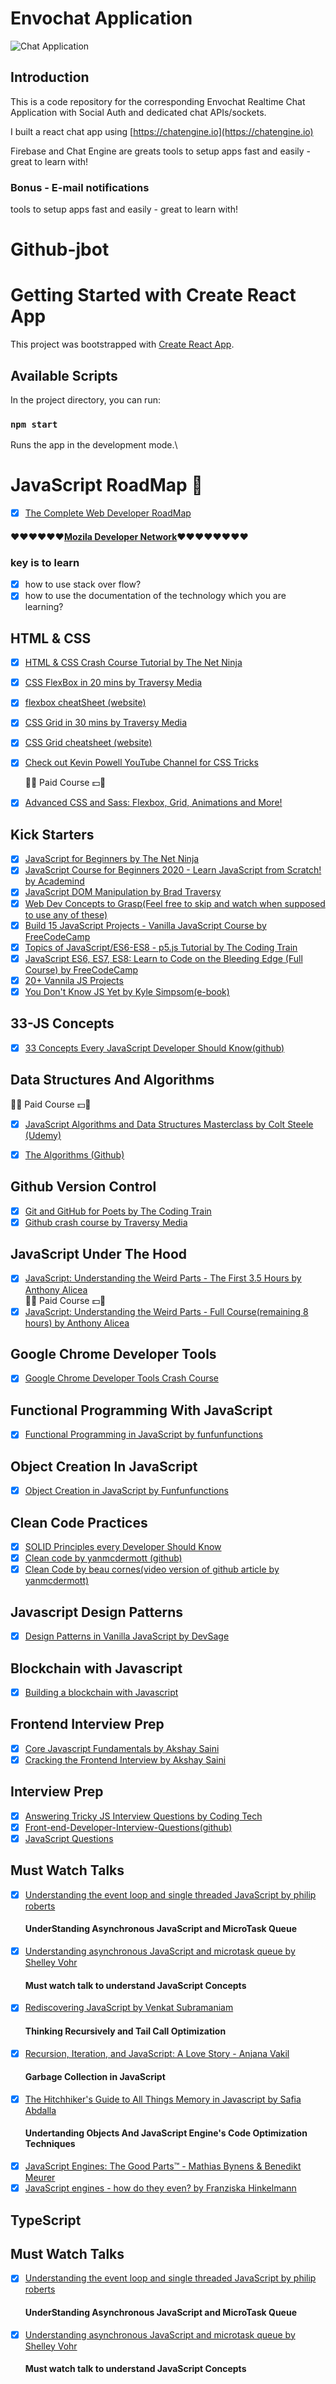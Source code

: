# Envochat Application

![Chat Application](https://i.ibb.co/GJwyy9m/Bv9-Js3-QLOLY-HD.jpg)

## Introduction

This is a code repository for the corresponding Envochat Realtime Chat Application with Social Auth and dedicated chat APIs/sockets.

I built a react chat app using [https://chatengine.io](https://chatengine.io)

Firebase and Chat Engine are greats tools to setup apps fast and easily - great to learn with!

### Bonus - E-mail notifications

tools to setup apps fast and easily - great to learn with!



# Github-jbot

# Getting Started with Create React App

This project was bootstrapped with [Create React App](https://github.com/facebook/create-react-app).

## Available Scripts

In the project directory, you can run:

### `npm start`

Runs the app in the development mode.\
# JavaScript RoadMap :rocket:

- [x] [The Complete Web Developer RoadMap](https://medium.com/hackernoon/the-2019-web-developer-roadmap-ab89ac3c380e)

#### ❤❤❤❤❤❤[Mozila Developer Network](https://developer.mozilla.org/en-US/docs/Web/JavaScript)❤❤❤❤❤❤❤❤

### key is to learn
- [x] how to use stack over flow?
- [x] how to use the documentation of the technology which you are learning?

## HTML & CSS              
                  
- [x] [HTML & CSS Crash Course Tutorial by The Net Ninja](https://www.youtube.com/playlist?list=PL4cUxeGkcC9ivBf_eKCPIAYXWzLlPAm6G)   
- [x] [CSS FlexBox in 20 mins by Traversy Media](https://www.youtube.com/watch?v=JJSoEo8JSnc)
- [x] [flexbox cheatSheet (website)](http://flexbox.malven.co/)
- [x] [CSS Grid in 30 mins by Traversy Media](https://www.youtube.com/watch?v=jV8B24rSN5o)
- [x] [CSS Grid cheatsheet (website)](http://grid.malven.co/)
- [x] [Check out Kevin Powell YouTube Channel for CSS Tricks](https://www.youtube.com/user/KepowOb)             

     🤑💵 Paid Course 💵🤑                

- [x] [Advanced CSS and Sass: Flexbox, Grid, Animations and More!](https://www.udemy.com/share/101WkwCUcdcV9WQnQ=/)             


## Kick Starters

- [x] [JavaScript for Beginners by The Net Ninja](https://www.youtube.com/playlist?list=PL4cUxeGkcC9i9Ae2D9Ee1RvylH38dKuET)
- [x] [JavaScript Course for Beginners 2020 - Learn JavaScript from Scratch! by Academind](https://youtu.be/2qDywOS7VAc)
- [x] [JavaScript DOM Manipulation by Brad Traversy](https://www.youtube.com/playlist?list=PLjEBqWnjXGvaieUGAESixHWNiE2u4eR5K)
- [x] [Web Dev Concepts to Grasp(Feel free to skip and watch when supposed to use any of these)](https://www.youtube.com/playlist?list=PLjEBqWnjXGvb4ZvWLpHVmi-JwqcqFlufn)
- [x] [Build 15 JavaScript Projects - Vanilla JavaScript Course by FreeCodeCamp](https://www.youtube.com/watch?v=3PHXvlpOkf4)
- [x] [Topics of JavaScript/ES6-ES8 - p5.js Tutorial by The Coding Train](https://www.youtube.com/playlist?list=PLRqwX-V7Uu6YgpA3Oht-7B4NBQwFVe3pr)
- [x] [JavaScript ES6, ES7, ES8: Learn to Code on the Bleeding Edge (Full Course) by FreeCodeCamp](https://youtu.be/nZ1DMMsyVyI)
- [x] [20+ Vannila JS Projects](https://www.youtube.com/playlist?list=PLjEBqWnjXGvbNIcb43GeVx8q8mpeUYe3X)
- [x] [You Don't Know JS Yet by Kyle Simpsom(e-book)](https://github.com/getify/You-Dont-Know-JS)

## 33-JS Concepts
- [x] [33 Concepts Every JavaScript Developer Should Know(github)](https://github.com/leonardomso/33-js-concepts)

## Data Structures And Algorithms     

   🤑💵 Paid Course 💵🤑             
 - [x] [JavaScript Algorithms and Data Structures Masterclass by Colt Steele (Udemy)](https://www.udemy.com/course/js-algorithms-and-data-structures-masterclass/)
 - [x] [The Algorithms (Github)](https://github.com/TheAlgorithms/Javascript)


## Github Version Control

 - [x] [Git and GitHub for Poets by The Coding Train](https://www.youtube.com/playlist?list=PLRqwX-V7Uu6ZF9C0YMKuns9sLDzK6zoiV)
 - [x] [Github crash course by Traversy Media](https://www.youtube.com/watch?v=SWYqp7iY_Tc)
 
## JavaScript Under The Hood
 - [x] [JavaScript: Understanding the Weird Parts - The First 3.5 Hours by Anthony Alicea](https://www.youtube.com/watch?v=Bv_5Zv5c-Ts)                             
   🤑💵 Paid Course 💵🤑                               
 - [x] [JavaScript: Understanding the Weird Parts - Full Course(remaining 8 hours) by Anthony Alicea](https://www.udemy.com/share/101XjU/)
 
## Google Chrome Developer Tools
 - [x] [Google Chrome Developer Tools Crash Course](https://www.youtube.com/watch?v=x4q86IjJFag)
 
 
## Functional Programming With JavaScript
 - [x] [Functional Programming in JavaScript by funfunfunctions](https://www.youtube.com/playlist?list=PL0zVEGEvSaeEd9hlmCXrk5yUyqUag-n84)
 
## Object Creation In JavaScript
 - [x] [Object Creation in JavaScript by Funfunfunctions](https://www.youtube.com/playlist?list=PL0zVEGEvSaeHBZFy6Q8731rcwk0Gtuxub)
 
## Clean Code Practices
 - [x] [SOLID Principles every Developer Should Know](https://blog.bitsrc.io/solid-principles-every-developer-should-know-b3bfa96bb688)
 - [x] [Clean code by yanmcdermott (github) ](https://github.com/ryanmcdermott/clean-code-javascript)
 - [x] [Clean Code by beau cornes(video version of github article by yanmcdermott)](https://www.youtube.com/playlist?list=PLWKjhJtqVAbkK24EaPurzMq0-kw5U9pJh)
 
## Javascript Design Patterns
 - [x] [Design Patterns in Vanilla JavaScript by DevSage](https://www.youtube.com/playlist?list=PLjEBqWnjXGvZtvsys_GyExkBxvyJytT9H)
 
## Blockchain with Javascript
 - [x] [Building a blockchain with Javascript](https://www.youtube.com/playlist?list=PLzvRQMJ9HDiTqZmbtFisdXFxul5k0F-Q4)

## Frontend Interview Prep
 - [x] [Core Javascript Fundamentals by Akshay Saini](https://www.youtube.com/playlist?list=PLlasXeu85E9eLVlWFs-nz5PKXJU4f7Fks)
 - [x] [Cracking the Frontend Interview by Akshay Saini](https://www.youtube.com/playlist?list=PLlasXeu85E9fkCH4XgL2GEh0Bd1IHEaGL)
 
## Interview Prep
 - [x] [Answering Tricky JS Interview Questions by Coding Tech](https://www.youtube.com/watch?v=MY0UBGX2FtA)
 - [x] [Front-end-Developer-Interview-Questions(github)](https://github.com/h5bp/Front-end-Developer-Interview-Questions)
 - [x] [JavaScript Questions](https://github.com/lydiahallie/javascript-questions)

## Must Watch Talks

 - [x] [Understanding the event loop and single threaded JavaScript by philip roberts](https://youtu.be/8aGhZQkoFbQ)
   #### UnderStanding Asynchronous JavaScript and MicroTask Queue
 - [x] [Understanding asynchronous JavaScript and microtask queue by Shelley Vohr](https://youtu.be/SrNQS8J67zc)
   #### Must watch talk to understand JavaScript Concepts
 - [x] [Rediscovering JavaScript by Venkat Subramaniam](https://www.youtube.com/watch?v=dxzBZpzzzo8)
    #### Thinking Recursively and Tail Call Optimization
 - [x] [Recursion, Iteration, and JavaScript: A Love Story - Anjana Vakil](https://www.youtube.com/watch?v=FmiQr4nfoPQ)
    #### Garbage Collection in JavaScript
 - [x] [The Hitchhiker's Guide to All Things Memory in Javascript by Safia Abdalla](https://www.youtube.com/watch?v=AeUCN2lPqL8&t=920s)
    #### Undertanding Objects And JavaScript Engine's Code Optimization Techniques
 - [x] [JavaScript Engines: The Good Parts™ - Mathias Bynens & Benedikt Meurer](https://www.youtube.com/watch?v=5nmpokoRaZI&t=1236s)
 - [x] [JavaScript engines - how do they even? by Franziska Hinkelmann](https://www.youtube.com/watch?v=p-iiEDtpy6I)

## TypeScript
 ## Must Watch Talks

 - [x] [Understanding the event loop and single threaded JavaScript by philip roberts](https://youtu.be/8aGhZQkoFbQ)
   #### UnderStanding Asynchronous JavaScript and MicroTask Queue
 - [x] [Understanding asynchronous JavaScript and microtask queue by Shelley Vohr](https://youtu.be/SrNQS8J67zc)
   #### Must watch talk to understand JavaScript Concepts
